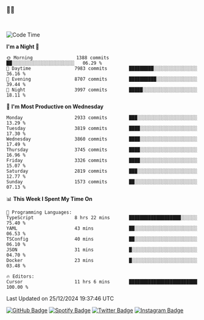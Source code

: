 ### 🤙🍺

<!-- <a href="https://github-readme-stats.vercel.app/api?username=hzak2xx&count_private=true&show_icons=true&theme=dracula">
  <img align="center" src="https://github-readme-stats.vercel.app/api?username=hzak2xx&count_private=true&show_icons=true&theme=dracula" />
</a>
</br> -->
</br>

<!--START_SECTION:waka-->
![Code Time](http://img.shields.io/badge/Code%20Time-3%2C670%20hrs%2029%20mins-blue)

**I'm a Night 🦉** 

```text
🌞 Morning                1388 commits        ██░░░░░░░░░░░░░░░░░░░░░░░   06.29 % 
🌆 Daytime                7983 commits        █████████░░░░░░░░░░░░░░░░   36.16 % 
🌃 Evening                8707 commits        ██████████░░░░░░░░░░░░░░░   39.44 % 
🌙 Night                  3997 commits        █████░░░░░░░░░░░░░░░░░░░░   18.11 % 
```
📅 **I'm Most Productive on Wednesday** 

```text
Monday                   2933 commits        ███░░░░░░░░░░░░░░░░░░░░░░   13.29 % 
Tuesday                  3819 commits        ████░░░░░░░░░░░░░░░░░░░░░   17.30 % 
Wednesday                3860 commits        ████░░░░░░░░░░░░░░░░░░░░░   17.49 % 
Thursday                 3745 commits        ████░░░░░░░░░░░░░░░░░░░░░   16.96 % 
Friday                   3326 commits        ████░░░░░░░░░░░░░░░░░░░░░   15.07 % 
Saturday                 2819 commits        ███░░░░░░░░░░░░░░░░░░░░░░   12.77 % 
Sunday                   1573 commits        ██░░░░░░░░░░░░░░░░░░░░░░░   07.13 % 
```


📊 **This Week I Spent My Time On** 

```text
💬 Programming Languages: 
TypeScript               8 hrs 22 mins       ███████████████████░░░░░░   75.40 % 
YAML                     43 mins             ██░░░░░░░░░░░░░░░░░░░░░░░   06.53 % 
TSConfig                 40 mins             ██░░░░░░░░░░░░░░░░░░░░░░░   06.10 % 
JSON                     31 mins             █░░░░░░░░░░░░░░░░░░░░░░░░   04.70 % 
Docker                   23 mins             █░░░░░░░░░░░░░░░░░░░░░░░░   03.48 % 

🔥 Editors: 
Cursor                   11 hrs 6 mins       █████████████████████████   100.00 % 
```


 Last Updated on 25/12/2024 19:37:46 UTC
<!--END_SECTION:waka-->

[![GitHub Badge](https://img.shields.io/badge/GitHub-100000?style=for-the-badge&logo=github&logoColor=white)](https://github.com/hzak2xx)
[![Spotify Badge](https://img.shields.io/badge/Spotify-1ED760?&style=for-the-badge&logo=spotify&logoColor=white)](https://open.spotify.com/user/uf90s6sbbh75a1mt44clkhkvf)
[![Twitter Badge](https://img.shields.io/badge/Twitter-1DA1F2?style=for-the-badge&logo=twitter&logoColor=white)](https://twitter.com/hzak2xx)
[![Instagram Badge](https://img.shields.io/badge/Instagram-E4405F?style=for-the-badge&logo=instagram&logoColor=white)](https://www.instagram.com/hzak2xx/)
